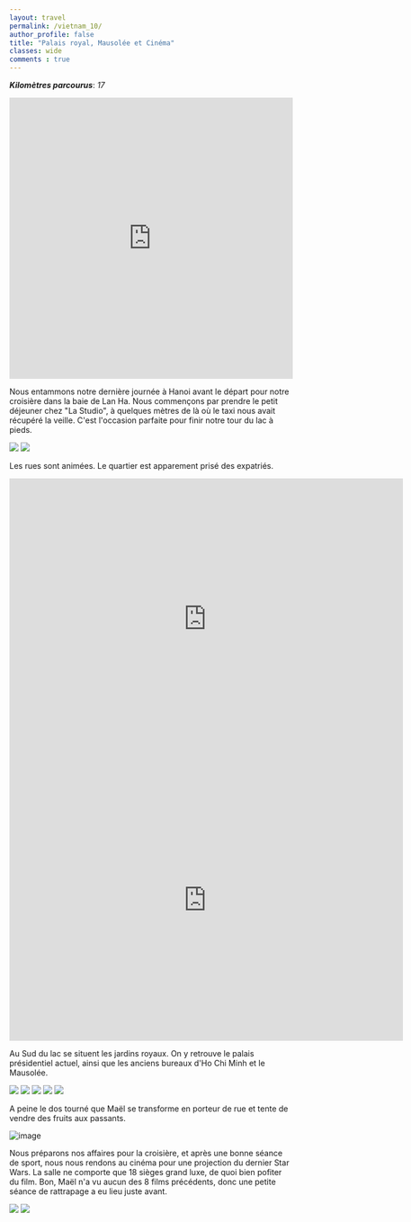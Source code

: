 ```yaml
---
layout: travel
permalink: /vietnam_10/
author_profile: false
title: "Palais royal, Mausolée et Cinéma"
classes: wide
comments : true
---
```


<!-- jQuery 1.8 or later, 33 KB -->
<script src="https://ajax.googleapis.com/ajax/libs/jquery/1.11.1/jquery.min.js"></script>

<!-- Fotorama from CDNJS, 19 KB -->
<link  href="https://cdnjs.cloudflare.com/ajax/libs/fotorama/4.6.4/fotorama.css" rel="stylesheet">
<script src="https://cdnjs.cloudflare.com/ajax/libs/fotorama/4.6.4/fotorama.js"></script>

***Kilomètres parcourus***: *17*

<iframe src="https://www.google.com/maps/d/u/0/embed?mid=111k0zPXKkrc7n6L8xej_OqMolhoilS3F" width="100%" height="500" frameBorder="0"></iframe>

<br>

Nous entammons notre dernière journée à Hanoi avant le départ pour notre croisière dans la baie de Lan Ha. Nous commençons par prendre le petit déjeuner chez "La Studio", à quelques mètres de là où le taxi nous avait récupéré la veille. C'est l'occasion parfaite pour finir notre tour du lac à pieds.

<div class="fotorama">
  <img src="https://drive.google.com/uc?id=1BOkn2ry0pwdwidMlrSlW24zVQJqRjvRs">
  <img src="https://drive.google.com/uc?id=1h6Q4M9lerMefBhdpqWetD6Vh8QIAgrk4">
</div>

Les rues sont animées. Le quartier est apparement prisé des expatriés.

<iframe width="700" height="500" src="https://www.youtube.com/embed/5Z3voEYKu3A" frameborder="0" allow="accelerometer; autoplay; encrypted-media; gyroscope; picture-in-picture" allowfullscreen></iframe>

<br>

<iframe width="700" height="500" src="https://www.youtube.com/embed/el56BCGDOms" frameborder="0" allow="accelerometer; autoplay; encrypted-media; gyroscope; picture-in-picture" allowfullscreen></iframe>

<br>

Au Sud du lac se situent les jardins royaux. On y retrouve le palais présidentiel actuel, ainsi que les anciens bureaux d'Ho Chi Minh et le Mausolée. 

<div class="fotorama">
  <img src="https://drive.google.com/uc?id=1S2aXaNKqbYALaA1qKoXJQRubOvAnZRmo">
  <img src="https://drive.google.com/uc?id=1w3QQRjnHn7YWSJuew2ZOw2NJeFsMblno">
  <img src="https://drive.google.com/uc?id=1CwAb-y5lAZxddRIpel3VHyjNqeYtozY6">
  <img src="https://drive.google.com/uc?id=1Yt3u3dJrcBaZs_ujvsCrE5z8k3uX5iRW">
  <img src="https://drive.google.com/uc?id=1hHtJg_oggK3-WumjPSeo1L1MeVf70g8L">
</div>

A peine le dos tourné que Maël se transforme en porteur de rue et tente de vendre des fruits aux passants.

![image](https://drive.google.com/uc?id=1rjilq0NtiCGyTN0eaEfloY9LftZ98MIY)

Nous préparons nos affaires pour la croisière, et après une bonne séance de sport, nous nous rendons au cinéma pour une projection du dernier Star Wars. La salle ne comporte que 18 sièges grand luxe, de quoi bien pofiter du film. Bon, Maël n'a vu aucun des 8 films précédents, donc une petite séance de rattrapage a eu lieu juste avant.

<div class="fotorama">
  <img src="https://drive.google.com/uc?id=11AzYn9oliND22DlLx9q9IFq2Z_DPgR0Z">
  <img src="https://drive.google.com/uc?id=1Zn8RhZ46GqmixCtEFHC7nCv4RkBhuy_G">
</div>
